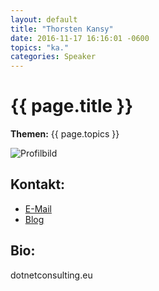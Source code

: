 ```yaml
---
layout: default
title: "Thorsten Kansy"
date: 2016-11-17 16:16:01 -0600
topics: "ka."
categories: Speaker
---
```


# {{ page.title }}

**Themen:** {{ page.topics }}

![Profilbild](/assets/img/speakers/dummy.jpg)

## Kontakt:
- [E-Mail](mailto:bjoern@bjro.de)
- [Blog](http://www.bjro.de/)

## Bio:

dotnetconsulting.eu